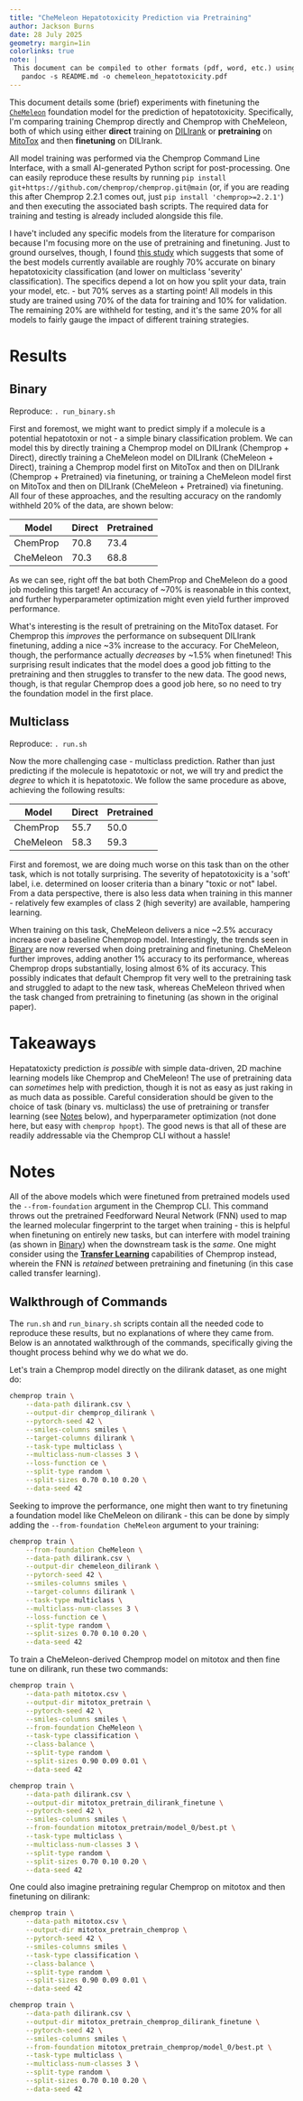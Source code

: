 ```yaml
---
title: "CheMeleon Hepatotoxicity Prediction via Pretraining"
author: Jackson Burns
date: 28 July 2025
geometry: margin=1in
colorlinks: true
note: |
 This document can be compiled to other formats (pdf, word, etc.) using pandoc:
   pandoc -s README.md -o chemeleon_hepatotoxicity.pdf
---
```


This document details some (brief) experiments with finetuning the [`CheMeleon`](https://doi.org/10.48550/arXiv.2506.15792) foundation model for the prediction of hepatotoxicity.
Specifically, I'm comparing training Chemprop directly and Chemprop with CheMeleon, both of which using either **direct** training on [DILIrank](https://doi.org/10.1016/j.drudis.2016.02.015) or **pretraining** on [MitoTox](https://doi.org/10.1021/acs.chemrestox.3c00086) and then **finetuning** on DILIrank.

All model training was performed via the Chemprop Command Line Interface, with a small AI-generated Python script for post-processing.
One can easily reproduce these results by running `pip install git+https://github.com/chemprop/chemprop.git@main` (or, if you are reading this after Chemprop 2.2.1 comes out, just `pip install 'chemprop>=2.2.1'`) and then executing the associated bash scripts.
The required data for training and testing is already included alongside this file.

I have't included any specific models from the literature for comparison because I'm focusing more on the use of pretraining and finetuning.
Just to ground ourselves, though, I found [this study](https://pmc.ncbi.nlm.nih.gov/articles/PMC7702310/#S2) which suggests that some of the best models currently available are roughly 70% accurate on binary hepatotoxicity classification (and lower on multiclass 'severity' classification).
The specifics depend a lot on how you split your data, train your model, etc. - but 70% serves as a starting point!
All models in this study are trained using 70% of the data for training and 10% for validation.
The remaining 20% are withheld for testing, and it's the same 20% for all models to fairly gauge the impact of different training strategies.

# Results

## Binary

Reproduce: `. run_binary.sh`

First and foremost, we might want to predict simply if a molecule is a potential hepatotoxin or not - a simple binary classification problem.
We can model this by directly training a Chemprop model on DILIrank (Chemprop + Direct), directly training a CheMeleon model on DILIrank (CheMeleon + Direct), training a Chemprop model first on MitoTox and then on DILIrank (Chemprop + Pretrained) via finetuning, or training a CheMeleon model first on MitoTox and then on DILIrank (CheMeleon + Pretrained) via finetuning.
All four of these approaches, and the resulting accuracy on the randomly withheld 20% of the data, are shown below:

| Model     | Direct | Pretrained |
|-----------|--------|------------|
| ChemProp  | 70.8   | 73.4       |
| CheMeleon | 70.3   | 68.8       |

As we can see, right off the bat both ChemProp and CheMeleon do a good job modeling this target!
An accuracy of ~70% is reasonable in this context, and further hyperparameter optimization might even yield further improved performance.

What's interesting is the result of pretraining on the MitoTox dataset.
For Chemprop this _improves_ the performance on subsequent DILIrank finetuning, adding a nice ~3% increase to the accuracy.
For CheMeleon, though, the performance actually _decreases_ by ~1.5% when finetuned!
This surprising result indicates that the model does a good job fitting to the pretraining and then struggles to transfer to the new data.
The good news, though, is that regular Chemprop does a good job here, so no need to try the foundation model in the first place.

## Multiclass

Reproduce: `. run.sh`

Now the more challenging case - multiclass prediction.
Rather than just predicting if the molecule is hepatotoxic or not, we will try and predict the _degree_ to which it is hepatotoxic.
We follow the same procedure as above, achieving the following results:

| Model     | Direct | Pretrained |
|-----------|--------|------------|
| ChemProp  | 55.7   | 50.0       |
| CheMeleon | 58.3   | 59.3       |

First and foremost, we are doing much worse on this task than on the other task, which is not totally surprising.
The severity of hepatotoxicity is a 'soft' label, i.e. determined on looser criteria than a binary "toxic or not" label.
From a data perspective, there is also less data when training in this manner - relatively few examples of class 2 (high severity) are available, hampering learning.

When training on this task, CheMeleon delivers a nice ~2.5% accuracy increase over a baseline Chemprop model.
Interestingly, the trends seen in [Binary](#binary) are now reversed when doing pretraining and finetuning.
CheMeleon further improves, adding another 1% accuracy to its performance, whereas Chemprop drops substantially, losing almost 6% of its accuracy.
This possibly indicates that default Chemprop fit very well to the pretraining task and struggled to adapt to the new task, whereas CheMeleon thrived when the task changed from pretraining to finetuning (as shown in the original paper).

# Takeaways

Hepatatoxicty prediction _is possible_ with simple data-driven, 2D machine learning models like Chemprop and CheMeleon!
The use of pretraining data can _sometimes_ help with prediction, though it is not as easy as just raking in as much data as possible.
Careful consideration should be given to the choice of task (binary vs. multiclass) the use of pretraining or transfer learning (see [Notes](#notes) below), and hyperparameter optimization (not done here, but easy with `chemprop hpopt`).
The good news is that all of these are readily addressable via the Chemprop CLI without a hassle!

# Notes

All of the above models which were finetuned from pretrained models used the `--from-foundation` argument in the Chemprop CLI.
This command throws out the pretrained Feedforward Neural Network (FNN) used to map the learned molecular fingerprint to the target when training - this is helpful when finetuning on entirely new tasks, but can interfere with model training (as shown in [Binary](#binary)) when the downstream task is the _same_.
One might consider using the [**Transfer Learning**](https://chemprop.readthedocs.io/en/latest/tutorial/cli/train.html#pretraining-and-transfer-learning) capabilities of Chemprop instead, wherein the FNN is _retained_ between pretraining and finetuning (in this case called transfer learning).

## Walkthrough of Commands

The `run.sh` and `run_binary.sh` scripts contain all the needed code to reproduce these results, but no explanations of where they came from.
Below is an annotated walkthrough of the commands, specifically giving the thought process behind why we do what we do.

Let's train a Chemprop model directly on the dilirank dataset, as one might do:

```bash
chemprop train \
    --data-path dilirank.csv \
    --output-dir chemprop_dilirank \
    --pytorch-seed 42 \
    --smiles-columns smiles \
    --target-columns dilirank \
    --task-type multiclass \
    --multiclass-num-classes 3 \
    --loss-function ce \
    --split-type random \
    --split-sizes 0.70 0.10 0.20 \
    --data-seed 42
```

Seeking to improve the performance, one might then want to try finetuning a foundation model like CheMeleon on dilirank - this can be done by simply adding the `--from-foundation CheMeleon` argument to your training:

```bash
chemprop train \
    --from-foundation CheMeleon \
    --data-path dilirank.csv \
    --output-dir chemeleon_dilirank \
    --pytorch-seed 42 \
    --smiles-columns smiles \
    --target-columns dilirank \
    --task-type multiclass \
    --multiclass-num-classes 3 \
    --loss-function ce \
    --split-type random \
    --split-sizes 0.70 0.10 0.20 \
    --data-seed 42
```

To train a CheMeleon-derived Chemprop model on mitotox and then fine tune on dilirank, run these two commands:

```bash
chemprop train \
    --data-path mitotox.csv \
    --output-dir mitotox_pretrain \
    --pytorch-seed 42 \
    --smiles-columns smiles \
    --from-foundation CheMeleon \
    --task-type classification \
    --class-balance \
    --split-type random \
    --split-sizes 0.90 0.09 0.01 \
    --data-seed 42

chemprop train \
    --data-path dilirank.csv \
    --output-dir mitotox_pretrain_dilirank_finetune \
    --pytorch-seed 42 \
    --smiles-columns smiles \
    --from-foundation mitotox_pretrain/model_0/best.pt \
    --task-type multiclass \
    --multiclass-num-classes 3 \
    --split-type random \
    --split-sizes 0.70 0.10 0.20 \
    --data-seed 42
```

One could also imagine pretraining regular Chemprop on mitotox and then finetuning on dilirank:

```bash
chemprop train \
    --data-path mitotox.csv \
    --output-dir mitotox_pretrain_chemprop \
    --pytorch-seed 42 \
    --smiles-columns smiles \
    --task-type classification \
    --class-balance \
    --split-type random \
    --split-sizes 0.90 0.09 0.01 \
    --data-seed 42

chemprop train \
    --data-path dilirank.csv \
    --output-dir mitotox_pretrain_chemprop_dilirank_finetune \
    --pytorch-seed 42 \
    --smiles-columns smiles \
    --from-foundation mitotox_pretrain_chemprop/model_0/best.pt \
    --task-type multiclass \
    --multiclass-num-classes 3 \
    --split-type random \
    --split-sizes 0.70 0.10 0.20 \
    --data-seed 42
```
